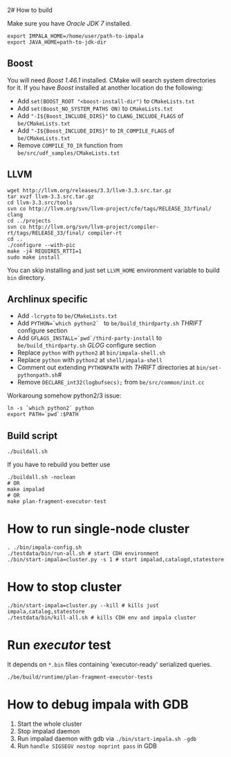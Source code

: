 2# How to build

Make sure you have _Oracle JDK 7_ installed. 
    
    export IMPALA_HOME=/home/user/path-to-impala
    export JAVA_HOME=path-to-jdk-dir

## Boost

You will need _Boost 1.46.1_ installed. CMake will search system directories for it. If you have _Boost_ installed at another location do the following:

+ Add `set(BOOST_ROOT "<boost-install-dir")` to `CMakeLists.txt`
+ Add `set(Boost_NO_SYSTEM_PATHS ON)` to `CMakeLists.txt`
+ Add `"-I${Boost_INCLUDE_DIRS}"` to `CLANG_INCLUDE_FLAGS` of `be/CMakeLists.txt`
+ Add `"-I${Boost_INCLUDE_DIRS}"` to `IR_COMPILE_FLAGS` of `be/CMakeLists.txt`
+ Remove `COMPILE_TO_IR` function from `be/src/udf_samples/CMakeLists.txt`

## LLVM

    wget http://llvm.org/releases/3.3/llvm-3.3.src.tar.gz
    tar xvzf llvm-3.3.src.tar.gz
    cd llvm-3.3.src/tools
    svn co http://llvm.org/svn/llvm-project/cfe/tags/RELEASE_33/final/ clang
    cd ../projects
    svn co http://llvm.org/svn/llvm-project/compiler-rt/tags/RELEASE_33/final/ compiler-rt
    cd ..
    ./configure --with-pic
    make -j4 REQUIRES_RTTI=1
    sudo make install

You can skip installing and just set `LLVM_HOME` environment variable to build `bin` directory.

## Archlinux specific

+ Add `-lcrypto` to `be/CMakeLists.txt`
+ Add ``PYTHON=`which python2` `` to `be/build_thirdparty.sh` _THRIFT_ configure section
+ Add ``GFLAGS_INSTALL=`pwd`/third-party-install`` to `be/build_thirdparty.sh` _GLOG_ configure section
+ Replace `python` with `python2` at `bin/impala-shell.sh`
+ Replace `python` with `python2` at `shell/impala-shell`
+ Comment out extending `PYTHONPATH` with _THRIFT_ directories at `bin/set-pythonpath.sh`# 
+ Remove `DECLARE_int32(logbufsecs);` from `be/src/common/init.cc`

Workaroung somehow python2/3 issue:

    ln -s `which python2` python
    export PATH=`pwd`:$PATH

## Build script

    ./buildall.sh

If you have to rebuild you better use

    ./buildall.sh -noclean 
    # OR
    make impalad
    # OR
    make plan-fragment-executor-test

# How to run single-node cluster

	. ./bin/impala-config.sh
	./testdata/bin/run-all.sh # start CDH environment
	./bin/start-impala=cluster.py -s 1 # start impalad,catalogd,statestore

# How to stop cluster

	./bin/start-impala=cluster.py --kill # kills just impala,catalog,statestore
	./testdata/bin/kill-all.sh # kills CDH env and impala cluster

# Run _executor_ test

It depends on `*.bin` files containing 'executor-ready' serialized queries.

    ./be/build/runtime/plan-fragment-executor-tests

# How to debug impala with GDB

1. Start the whole cluster
2. Stop impalad daemon
3. Run impalad daemon with gdb via `./bin/start-impala.sh -gdb`
4. Run `handle SIGSEGV nostop noprint pass` in GDB